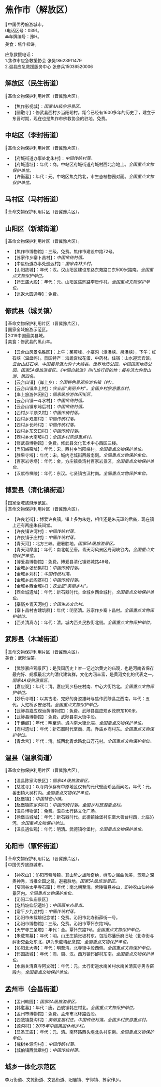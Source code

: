# 焦作市（解放区）  
🏅中国优秀旅游城市。   
📞电话区号：0391。   
🚘车牌编号：豫H。   
美食：焦作柿饼。   
  
应急救援电话：  
1.焦作市应急救援协会 张昊18623911479  
2.温县应急救援服务中心 张彦兵15036520006  
  
## 解放区（民生街道）  
🚩革命文物保护利用片区（晋冀豫片区）。   
* 【焦作影视城】：*国家4A级旅游景区。*  
* 【圆融寺】：修武县西村乡当阳峪村。距今已经有1600多年的历史了，建立于东晋时期，现在也是焦作市佛教协会的驻地。免费。

## 中站区（李封街道）  
🚩革命文物保护利用片区（晋冀豫片区）。   
* 【府城街道办事处北朱村】：*中国传统村落。*  
* 【府城遗址】：年代：商。中站区府城街道府城村西北台地上。*全国重点文物保护单位。*  
* 【许衡墓】：年代：元。中站区焦克路北，市生态植物园对面。*全国重点文物保护单位。*    

## 马村区（马村街道）  
🚩革命文物保护利用片区（晋冀豫片区）。   

## 山阳区（新城街道）  
🚩革命文物保护利用片区（晋冀豫片区）。   
* 【焦作市博物馆】：三级，免费。焦作市建设中路72号。   
* 【苏家作乡寨卜昌村】：*中国传统村落。*  
* 【中星街道办事处巡返村】：*国家森林乡村。*  
* 【山阳故城】：年代：汉。汉山阳区建设东路东苑路口东500米路南。*全国重点文物保护单位。*    
* 【药王庙大殿】：年代：元。山阳区焦辉路李贵作村。*全国重点文物保护单位。*    
* 【巡返大圆通寺】：免费。

## 修武县（城关镇）  
🚩革命文物保护利用片区（晋冀豫片区）。   
🚩国家全域旅游示范区。   
🏅2019中国最美县域。   
🍴美食：修武县的黑山羊。   
  
* 【云台山风景名胜区】：上午：茱萸峰、小寨沟（潭瀑峡、泉瀑峡），下午：红石峡（温盘屿）。景区特产：海蟾宫松花蛋、中药材。住宿：山水迎宾宾馆。*云台山红石峡，中国最具潜力的十大峡谷。世界地质公园。中国国家地质公园。国家5A级旅游景区。《中国自助游》热门旅行目的地：最有活力的登山游，第四名。*  
* 【云台山镇】（岸上乡）：*全国特色景观旅游名镇（村）。*  
* 【云台山镇岸上村】：*农业部“美丽乡村”。全国乡村旅游重点村。*  
* 【岸上旅游休闲街】：*国家级旅游休闲街区。*  
* 【云台山镇一斗水村】：*中国传统村落。*  
* 【云台山镇东岭后村】：*中国传统村落。*  
* 【西村乡平顶爻村】：*中国传统村落。*  
* 【西村乡双庙村】：*中国传统村落。*  
* 【西村乡长岭村】：*中国传统村落。*  
* 【西村乡东交口村】：*中国传统村落。*  
* 【西村乡大南坡村】：*全国乡村旅游重点村。*  
* 【修武县博物馆】：免费。修武县文化艺术中心西区三楼。   
* 【当阳峪窑址】：年代：宋。西村乡当阳峪村。*全国重点文物保护单位。*  
* 【胜果寺塔】：年代：宋。城内老城街西段南侧。*全国重点文物保护单位。*  
* 【百家岩寺塔】：年代：金。方庄镇桑湾村百家岩景区。*全国重点文物保护单位。*  
* 【汉献帝禅陵】：年代：东汉。七贤镇古汉村南。*全国重点文物保护单位。*  

## 博爱县（清化镇街道）  
🚩国家全域旅游示范区。   
🚩革命文物保护利用片区（晋冀豫片区）。   
  
* 【许良老街】：博爱许良镇，镇上多为朱姓，相传还是朱元璋的后裔，现在镇上还有两座朱氏祠堂。   
* 【许良镇许湾村】：*中国传统村落。*    
* 【许良镇于庄村】：*中国传统村落。*      
* 【青天河】：北方三峡。避暑胜地。*国家5A级旅游景区。*  
* 【青天河摩崖】：年代：南北朝至唐。青天河风景区丹河峡谷内。*全国重点文物保护单位。*  
* 【博爱县博物馆】：免费。博爱县清化镇鄈城路48号。   
* 【金城乡张茹集村】：*中国传统村落。*    
* 【金城乡刘村】：*中国传统村落。*    
* 【金城乡武阁寨村】：*中国传统村落。*      
* 【金城乡西金城村】：*农业部“美丽乡村”。*  
* 【西金城遗址】：年代：新石器时代。金城乡西金城村。*全国重点文物保护单位。*  
* 【寨豁乡青天河村】：*全国生态文化村。*  
* 【寨卜昌村古建筑群】：年代：明至清。苏家作乡寨卜昌村。*全国重点文物保护单位。*  
* 【西关清真寺】：年代：清。城内西关民族街北侧。*全国重点文物保护单位。*  

## 武陟县（木城街道）  
🚩革命文物保护利用片区（晋冀豫片区）。   
美食：武陟油茶。   
  
* 【武陟嘉应观景区】：是我国历史上唯一记述治黄史的庙观，也是河南省保存最完好、规模最宏大的清代建筑群，文化内涵丰富，是黄河文化的代表之一。*国家4A级旅游景区。*  
* 【嘉应观】：年代：清。嘉应观乡杨庄村南、中心大街路北。*全国重点文物保护单位。*  
* 【妙乐寺塔】：以其古老、完好的身姿雄峙与焦作武陟县之西南。年代：五代。大虹桥乡安张村。*全国重点文物保护单位。*  
* 【武陟县嘉应观治黄博物馆】：免费。武陟县嘉应观乡政府东100米。   
* 【武陟县博物馆】：免费。武陟县南大街中段。   
* 【千佛阁】：年代：明至清。城内南大街北端。*全国重点文物保护单位。*  
* 【商村遗址】：年代：新石器时代至商、周。乔庙乡商村东。*全国重点文物保护单位。*  
* 【青龙宫】：年代：清。城西北青龙路北口万花村。*全国重点文物保护单位。*   

## 温县（温泉街道）  
🚩革命文物保护利用片区（晋冀豫片区）。   
* 【温县陈家沟景区】：*国家4A级旅游景区。*  
* 【慈胜寺】：以寺内保存有中原地区仅有的元代壁画珍品而闻名。年代：元。番田镇大吴村内。*全国重点文物保护单位。*   
* 【赵堡镇】：*中国特色小镇。*  
* 【赵堡镇陈家沟村】：*中国传统村落。全国乡村旅游重点村。*  
* 【温县博物馆】：免费。温县太行路文化广场。   
* 【徐堡古城址】：年代：新石器时代。武德镇徐堡村东至大善台村西，北临沁河。*全国重点文物保护单位。*   
* 【温县遇仙观】：年代：明清。武德镇徐堡村。*全国重点文物保护单位。*   

## 沁阳市（覃怀街道）  
🚩革命文物保护利用片区（晋冀豫片区）。   
🏅中国优秀旅游城市。   
* 【神农山】：沁阳市紫陵镇。其山势之雄险奇绝，树形之屈曲优美，景观之深奥神秀，当推全国之最。避暑胜地。*国家5A级旅游景区。*  
* 【窄涧谷太平寺石窟】：年代：南北朝至清。紫陵镇悬谷山，即神农山仙神谷景区内。*全国重点文物保护单位。*   
* 【沁阳二仙庙景区】  
* 【圪垱坡仰韶遗址】：*中国原生态景点。*  
* 【常平乡九渡村】：*中国传统村落。*  
* 【沁阳市朱载堉纪念馆】：免费。沁阳市北寺街薛街一号。   
* 【沁阳市博物馆】：三级，免费。沁阳市覃怀东路1号。   
* 【天宁寺三圣塔】：年代：金。覃怀东路1号。*全国重点文物保护单位。*   
* 【朱载育墓】：年代：明。山王庄镇张坡村东。包括郑藩乐府旧址（北寺街与薛街交会处东北，辟为朱载堉纪念馆）*全国重点文物保护单位。*   
* 【沁阳北大寺】：年代：明至清。北寺街中段西侧。*全国重点文物保护单位。*   
* 【邘国故城】：年代：商、周、汉。西万镇邘邰村东南。*全国重点文物保护单位。*   
* 【水南关清真寺阿文碑】：年代：元。太行街道水南关村水南关清真寺男寺窑殿内。*全国重点文物保护单位。*   

## 孟州市（会昌街道）  
* 【孟州韩园】：*国家3A级旅游景区。*  
* 【韩愈墓】：年代：唐。西號镇韩庄村北。*全国重点文物保护单位。*   
* 【孟州市博物馆】：免费。孟州市北环路西段。   
* 【西虢镇莫沟村】：*美丽宜居村庄。中国传统村落。全国乡村旅游重点村。*  
* 【源沟村】：*2018年中国美丽休闲乡村。*  
* 【显圣王庙】：年代：元、清。南环路西头堤北头村东南。*全国重点文物保护单位。*     
* 【槐树乡源沟村】：*中国传统村落。*    
* 【城伯镇西武章村】：*中国传统村落。*    

## 城乡一体化示范区   
李万街道、文苑街道、文昌街道、阳庙镇、宁郭镇、苏家作乡。